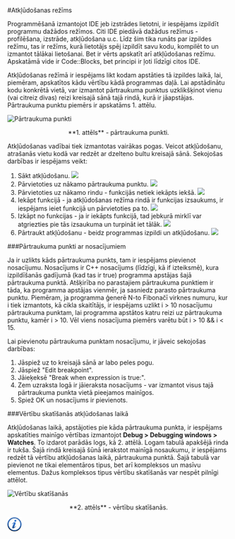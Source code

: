 #Atkļūdošanas režīms

Programmēšanā izmantojot IDE jeb izstrādes lietotni, ir iespējams izpildīt programmu dažādos režīmos. Citi IDE piedāvā dažādus režīmus - profilēšana, izstrāde, atkļūdošana u.c. Līdz šim tika runāts par izpildes režīmu, tas ir režīms, kurā lietotājs spēj izpildīt savu kodu, kompilēt to un izmantot tālākai lietošanai. Bet ir vērts apskatīt arī atkļūdošanas režīmu. Apskatāmā vide ir Code::Blocks, bet principi ir ļoti līdzīgi citos IDE.

Atkļūdošanas režīmā ir iespējams likt kodam apstāties tā izpildes laikā, lai, piemēram, apskatītos kādu vērtību kādā programmas daļā. Lai apstādinātu kodu konkrētā vietā, var izmantot pārtraukuma punktus uzklikšķinot vienu (vai citreiz divas) reizi kreisajā sānā tajā rindā, kurā ir jāapstājas. Pārtraukuma punktu piemērs ir apskatāms 1. attēlu.

![Pārtraukuma punkti](/media/theory/debug_breakpoint.png)

<center>**1. attēls** - pārtraukuma punkti.</center>

Atkļūdošanas vadībai tiek izmantotas vairākas pogas. Veicot atkļūdošanu, atrašanās vietu kodā var redzēt ar dzelteno bultu kreisajā sānā. Sekojošas darbības ir iespējams veikt:

1. Sākt atkļūdošanu. <img src="/media/theory/dbg_start.png" />
1. Pārvietoties uz nākamo pārtraukuma punktu. <img src="/media/theory/dbg_next_bp.png" />
1. Pārvietoties uz nākamo rindu - funkcijās netiek iekāpts iekšā. <img src="/media/theory/dbg_next_row.png" />
1. Iekāpt funkcijā - ja atkļūdošanas režīma rindā ir funkcijas izsaukums, ir iespējams ieiet funkcijā un pārvietoties pa to. <img src="/media/theory/dbg_step_in.png" />
1. Izkāpt no funkcijas - ja ir iekāpts funkcijā, tad jebkurā mirklī var atgriezties pie tās izsaukuma un turpināt iet tālāk. <img src="/media/theory/dbg_step_out.png" />
1. Pārtraukt atkļūdošanu - beidz programmas izpildi un atkļūdošanu. <img src="/media/theory/dbg_stop.png" />

###Pārtraukuma punkti ar nosacījumiem

Ja ir uzlikts kāds pārtraukuma punkts, tam ir iespējams pievienot nosacījumu. Nosacījums ir C++ nosacījums (līdzīgi, kā if izteiksmē), kura izpildīšanās gadījumā (kad tas ir true) programma apstājas šajā pārtraukuma punktā. Atšķirība no parastajiem pārtraukuma punktiem ir tāda, ka programma apstājas vienmēr, ja sasniedz parasto pārtraukuma punktu. Piemēram, ja programma ģenerē N-to Fibonačī virknes numuru, kur i tiek izmantots, kā cikla skaitītājs, ir iespējams uzlikt i > 10 nosacījumu pārtraukuma punktam, lai programma apstātos katru reizi uz pārtraukuma punktu, kamēr i > 10. Vēl viens nosacījuma piemērs varētu būt i > 10 && i < 15.

Lai pievienotu pārtraukuma punktam nosacījumu, ir jāveic sekojošas darbības:

1. Jāspiež uz to kreisajā sānā ar labo peles pogu.
1. Jāspiež "Edit breakpoint". 
1. Jāieķeksē "Break when expression is true:".
1. Zem uzraksta logā ir jāieraksta nosacījums - var izmantot visus tajā pārtraukuma punkta vietā pieejamos mainīgos.
1. Spiež OK un nosacījums ir pievienots.

###Vērtību skatīšanās atkļūdošanas laikā

Atkļūdošanas laikā, apstājoties pie kāda pārtraukuma punkta, ir iespējams apskatīties mainīgo vērtības izmantojot **Debug > Debugging windows > Watches**. To izdarot parādās logs, kā 2. attēlā. Logam tabulā apakšējā rinda ir tukša. Šajā rindā kreisajā šūnā ierakstot mainīgā nosaukumu, ir iespējams redzēt tā vērtību atkļūdošanas laikā, pārtraukuma punktā. Šajā tabulā var pievienot ne tikai elementāros tipus, bet arī kompleksos un masīvu elementus. Dažus kompleksos tipus vērtību skatīšanās var nespēt pilnīgi attēlot.

![Vērtību skatīšanās](/media/theory/debug_watch.png)

<center>**2. attēls** - vērtību skatīšanās.</center>

<a href="http://wiki.codeblocks.org/index.php?title=Debugging_with_Code::Blocks" target="_blank">![Vairāk informācija](/media/theory/information.png)</a>